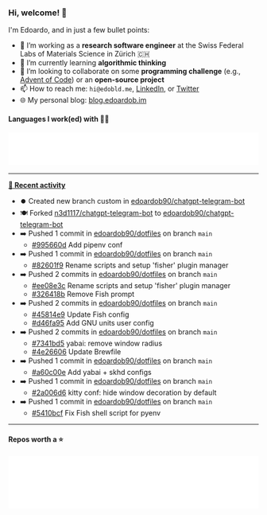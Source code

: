 ### Hi, welcome! 👋 

I'm Edoardo, and in just a few bullet points:

- 🔭 I’m working as a **research software engineer** at the Swiss Federal Labs of Materials Science in Zürich 🇨🇭
- 🌱 I’m currently learning **algorithmic thinking**
- 👯 I’m looking to collaborate on some **programming challenge** (e.g., [Advent of Code](https://github.com/edoardob90/aoc2022)) or an **open-source project**
- 📫 How to reach me: `hi@edobld.me`, [LinkedIn](https://linkedin.com/in/edobld), or [Twitter](https://twitter.com/edobld)
- 🌐 My personal blog: [blog.edoardob.im](https://blog.edoardob.im)

#### Languages I work(ed) with 👨‍💻

<img src="https://github.com/edoardob90/edoardob90/blob/main/.cache/languages.svg">

---

**[📰 Recent activity](https://github.com/edoardob90)**
* ⏺️ Created new branch custom in [edoardob90/chatgpt-telegram-bot](https://github.com/edoardob90/chatgpt-telegram-bot)
* 🍽️ Forked [n3d1117/chatgpt-telegram-bot](https://github.com/n3d1117/chatgpt-telegram-bot) to [edoardob90/chatgpt-telegram-bot](https://github.com/edoardob90/chatgpt-telegram-bot)
* ➡️ Pushed 1 commit in [edoardob90/dotfiles](https://github.com/edoardob90/dotfiles) on branch `main`
  * [#995660d](https://github.com/edoardob90/dotfiles/commit/995660d) Add pipenv conf
* ➡️ Pushed 1 commit in [edoardob90/dotfiles](https://github.com/edoardob90/dotfiles) on branch `main`
  * [#82601f9](https://github.com/edoardob90/dotfiles/commit/82601f9) Rename scripts and setup &#39;fisher&#39; plugin manager
* ➡️ Pushed 2 commits in [edoardob90/dotfiles](https://github.com/edoardob90/dotfiles) on branch `main`
  * [#ee08e3c](https://github.com/edoardob90/dotfiles/commit/ee08e3c) Rename scripts and setup &#39;fisher&#39; plugin manager
  * [#326418b](https://github.com/edoardob90/dotfiles/commit/326418b) Remove Fish prompt
* ➡️ Pushed 2 commits in [edoardob90/dotfiles](https://github.com/edoardob90/dotfiles) on branch `main`
  * [#45814e9](https://github.com/edoardob90/dotfiles/commit/45814e9) Update Fish config
  * [#d46fa95](https://github.com/edoardob90/dotfiles/commit/d46fa95) Add GNU units user config
* ➡️ Pushed 2 commits in [edoardob90/dotfiles](https://github.com/edoardob90/dotfiles) on branch `main`
  * [#7341bd5](https://github.com/edoardob90/dotfiles/commit/7341bd5) yabai: remove window radius
  * [#4e26606](https://github.com/edoardob90/dotfiles/commit/4e26606) Update Brewfile
* ➡️ Pushed 1 commit in [edoardob90/dotfiles](https://github.com/edoardob90/dotfiles) on branch `main`
  * [#a60c00e](https://github.com/edoardob90/dotfiles/commit/a60c00e) Add yabai + skhd configs
* ➡️ Pushed 1 commit in [edoardob90/dotfiles](https://github.com/edoardob90/dotfiles) on branch `main`
  * [#2a006d6](https://github.com/edoardob90/dotfiles/commit/2a006d6) kitty conf: hide window decoration by default
* ➡️ Pushed 1 commit in [edoardob90/dotfiles](https://github.com/edoardob90/dotfiles) on branch `main`
  * [#5410bcf](https://github.com/edoardob90/dotfiles/commit/5410bcf) Fix Fish shell script for pyenv


---

#### Repos worth a ⭐

<img src="https://github.com/edoardob90/edoardob90/blob/main/.cache/stars.svg">

<!--
- ⚡ Fun fact: ...
- 🤔 I’m looking for help with ...
- 💬 Ask me about ...
-->
